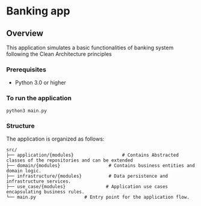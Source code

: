 # Banking app

## Overview
This application simulates a basic functionalities of banking system following the Clean Architecture principles


### Prerequisites
- Python 3.0 or higher

### To run the application
```
python3 main.py
```

### Structure
The application is organized as follows:
```
src/
├── application/{modules}                  # Contains Abstracted classes of the repositories and can be extended
├── domain/{modules}                  # Contains business entities and domain logic.
├── infrastructure/{modules}          # Data persistence and infrastructure services.
├── use_case/{modules}               # Application use cases encapsulating business rules.
└── main.py                  # Entry point for the application flow.
```